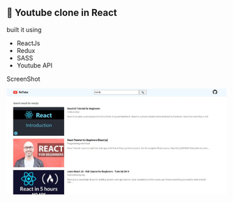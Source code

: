 ## 🔴 Youtube clone in React

built it using
* ReactJs
* Redux
* SASS
* Youtube API

ScreenShot

![screenshot of youtube clone](/src/images/screenshot.jpg)